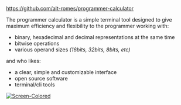https://github.com/alt-romes/programmer-calculator

The programmer calculator is a simple terminal tool designed to give maximum efficiency and flexibility to the programmer working with:

-   binary, hexadecimal and decimal representations at the same time
-   bitwise operations
-   various operand sizes _(16bits, 32bits, 8bits, etc)_

and who likes:

-   a clear, simple and customizable interface
-   open source software
-   terminal/cli tools

[![Screen-Colored](https://raw.githubusercontent.com/alt-romes/programmer-calculator/colors/assets/v2.0-ss-colors.png)](https://raw.githubusercontent.com/alt-romes/programmer-calculator/colors/assets/v2.0-ss-colors.png)